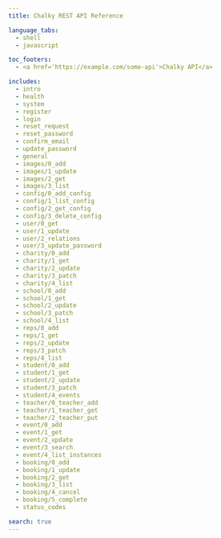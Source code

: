 ```yaml
---
title: Chalky REST API Reference

language_tabs:
  - shell
  - javascript

toc_footers:
  - <a href='https://example.com/some-api'>Chalky API</a>

includes:
  - intro
  - health
  - system
  - register
  - login
  - reset_request
  - reset_password
  - confirm_email
  - update_password
  - general
  - images/0_add
  - images/1_update
  - images/2_get
  - images/3_list
  - config/0_add_config
  - config/1_list_config
  - config/2_get_config
  - config/3_delete_config
  - user/0_get
  - user/1_update
  - user/2_relations
  - user/3_update_password
  - charity/0_add
  - charity/1_get
  - charity/2_update
  - charity/3_patch
  - charity/4_list
  - school/0_add
  - school/1_get
  - school/2_update
  - school/3_patch
  - school/4_list
  - reps/0_add
  - reps/1_get
  - reps/2_update
  - reps/3_patch
  - reps/4_list
  - student/0_add
  - student/1_get
  - student/2_update
  - student/3_patch
  - student/4_events
  - teacher/0_teacher_add
  - teacher/1_teacher_get
  - teacher/2_teacher_put
  - event/0_add
  - event/1_get
  - event/2_update
  - event/3_search
  - event/4_list_instances
  - booking/0_add
  - booking/1_update
  - booking/2_get
  - booking/3_list
  - booking/4_cancel
  - booking/5_complete
  - status_codes

search: true
---
```

